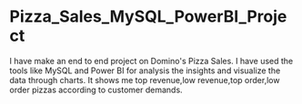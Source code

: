 # Pizza_Sales_MySQL_PowerBI_Project
I have make an end to end project on Domino's Pizza Sales.
I have used the tools like MySQL and Power BI for analysis the insights and visualize the data through charts.
It shows me top revenue,low revenue,top order,low order pizzas according to customer demands.
